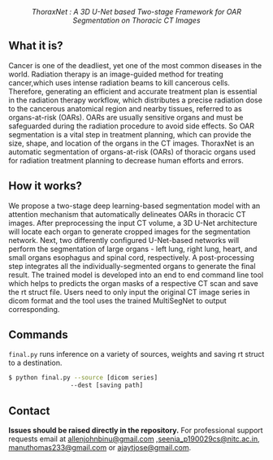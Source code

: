 <p align="center">
  <em>ThoraxNet : A 3D U-Net based Two-stage Framework for OAR Segmentation on Thoracic CT Images</em>
</p>

## What it is?
Cancer is one of the deadliest, yet one of the most common diseases in the world. Radiation therapy is an image-guided
method for treating cancer,which uses intense radiation beams to kill cancerous cells. Therefore, generating an 
efficient and accurate treatment plan is essential in the radiation therapy workflow, which distributes a precise
radiation dose to the cancerous anatomical region and nearby tissues, referred to as organs-at-risk (OARs).
OARs are usually sensitive organs and must be safeguarded during the radiation procedure to avoid side effects. 
So OAR segmentation is a vital step in treatment planning, which can provide the size, shape, and location of the
organs in the CT images. ThoraxNet is an automatic segmentation of organs-at-risk (OARs) of thoracic organs used for radiation treatment
planning to decrease human efforts and errors.

## How it works?
We propose a two-stage deep learning-based segmentation model with an attention mechanism that automatically
delineates OARs in thoracic CT images. After preprocessing the input CT volume, a 3D U-Net architecture
will locate each organ to generate cropped images for the segmentation network. Next, two differently configured 
U-Net-based networks will perform the segmentation of large organs - left lung, right lung, heart, and small organs
esophagus and spinal cord, respectively. A post-processing step integrates all the individually-segmented organs 
to generate the final result. The trained model is developed into an end to end command line tool which helps to predicts
the organ masks of a respective CT scan and save the rt struct file. Users need to only input the original CT image series
in dicom format and the tool uses the trained MultiSegNet to output corresponding.

## Commands
`final.py` runs inference on a variety of sources, weights and saving rt struct to a destination.
```bash
$ python final.py --source [dicom series]      
                 --dest [saving path]
```               
## Contact

**Issues should be raised directly in the repository.** For professional support requests email at allenjohnbinu@gmail.com ,seenia_p190029cs@nitc.ac.in, manuthomas233@gmail.com or ajaytjose@gmail.com.

